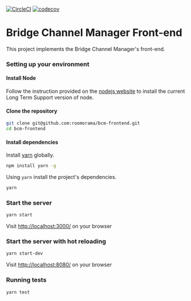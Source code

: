 [![CircleCI](https://circleci.com/gh/roomorama/bcm-frontend.svg?style=shield&circle-token=b726701543fccc912a99efc97fc8719d32a582da)](https://circleci.com/gh/roomorama/bcm-frontend)
[![codecov](https://codecov.io/gh/roomorama/bcm-frontend/branch/master/graph/badge.svg?token=hdnow9brum)](https://codecov.io/gh/roomorama/bcm-frontend)

# Bridge Channel Manager Front-end

This project implements the Bridge Channel Manager's front-end.

### Setting up your environment

#### Install Node

Follow the instruction provided on the [nodejs website](https://nodejs.org) to install the current Long Term Support version of node.

#### Clone the repository

```bash
git clone git@github.com:roomorama/bcm-frontend.git
cd bcm-frontend
```

#### Install dependencies

Install [yarn](https://yarnpkg.com/) globally.

```bash
npm install yarn -g
```

Using `yarn` install the project's dependencies.

```bash
yarn
```

### Start the server

```bash
yarn start
```
Visit [http://localhost:3000/](http://localhost:3000/) on your browser

### Start the server with hot reloading

```bash
yarn start-dev
```
Visit [http://localhost:8080/](http://localhost:8080/) on your browser

### Running tests
```bash
yarn test
```

